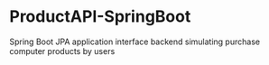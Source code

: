 # ProductAPI-SpringBoot
Spring Boot JPA application interface backend simulating purchase computer products by users
